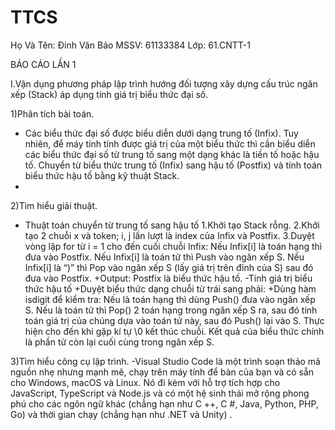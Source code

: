 # TTCS
Họ Và Tên: Đinh Văn Bảo
MSSV: 61133384
Lớp: 61.CNTT-1

BÁO CÁO LẦN 1

I.Vận dụng phương pháp lập trình hướng đối tượng xây dựng cấu trúc ngăn xếp (Stack) áp dụng tính giá trị biểu thức đại số.

1)Phân tích bài toán.
- Các biểu thức đại số được biểu diễn dưới dạng trung tố (Infix). Tuy nhiên, để máy tính tính được giá trị của một biểu thức thì cần biểu diễn các biểu thức đại số từ trung tố sang một dạng khác là tiền tố hoặc hậu tố. Chuyển từ biểu thức trung tố (Infix) sang hậu tố (Postfix) và tính toán biểu thức hậu tố bằng kỹ thuật Stack.
- 
2)Tìm hiểu giải thuật.
- Thuật toán chuyển từ trung tố sang hậu tố
1.Khởi tạo Stack rỗng.
2.Khởi tạo 2 chuỗi x và token; i, j lần lượt là index của Infix và Postfix.
3.Duyệt vòng lặp for từ i = 1 cho đến cuối chuỗi Infix:
Nếu Infix[i] là toán hạng thì đưa vào Postfix.
Nếu Infix[i] là toán tử thì Push vào ngăn xếp S.
Nếu Infix[i] là “)” thì Pop vào ngăn xếp S (lấy giá trị trên đỉnh của S) sau đó đưa vào Postfix.
+Output: Postfix là biểu thức hậu tố.
-Tính giá trị biểu thức hậu tố
+Duyệt biểu thức dạng chuỗi từ trái sang phải:
+Dùng hàm isdigit để kiểm tra:
  Nếu là toán hạng thì dùng Push() đưa vào ngăn xếp S.
  Nếu là toán tử thì Pop() 2 toán hạng trong ngăn xếp S ra, sau đó tính toán giá trị của chúng dựa vào toán tử này, sau đó Push() lại vào S.
  Thực hiện cho đến khi gặp kí tự \0 kết thúc chuỗi.
  Kết quả của biểu thức chính là phần tử còn lại cuối cùng trong ngăn xếp S.
  
3)Tìm hiểu công cụ lập trình.
-Visual Studio Code là một trình soạn thảo mã nguồn nhẹ nhưng mạnh mẽ, chạy trên máy tính để bàn của bạn và có sẵn cho Windows, macOS và Linux. Nó đi kèm với hỗ trợ tích hợp cho JavaScript, TypeScript và Node.js và có một hệ sinh thái mở rộng phong phú cho các ngôn ngữ khác (chẳng hạn như C ++, C #, Java, Python, PHP, Go) và thời gian chạy (chẳng hạn như .NET và Unity) .


